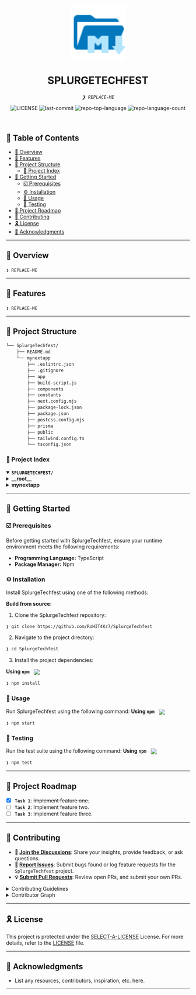 <p align="center">
    <img src="https://raw.githubusercontent.com/PKief/vscode-material-icon-theme/ec559a9f6bfd399b82bb44393651661b08aaf7ba/icons/folder-markdown-open.svg" align="center" width="30%">
</p>
<p align="center"><h1 align="center">SPLURGETECHFEST</h1></p>
<p align="center">
	<em><code>❯ REPLACE-ME</code></em>
</p>
<p align="center">
	<img src="https://img.shields.io/github/LICENSE/RoHIT4Kr7/SplurgeTechfest?style=default&logo=opensourceinitiative&logoColor=white&color=0080ff" alt="LICENSE">
	<img src="https://img.shields.io/github/last-commit/RoHIT4Kr7/SplurgeTechfest?style=default&logo=git&logoColor=white&color=0080ff" alt="last-commit">
	<img src="https://img.shields.io/github/languages/top/RoHIT4Kr7/SplurgeTechfest?style=default&color=0080ff" alt="repo-top-language">
	<img src="https://img.shields.io/github/languages/count/RoHIT4Kr7/SplurgeTechfest?style=default&color=0080ff" alt="repo-language-count">
</p>
<p align="center"><!-- default option, no dependency badges. -->
</p>
<p align="center">
	<!-- default option, no dependency badges. -->
</p>
<br>

## 🔗 Table of Contents

- [📍 Overview](#-overview)
- [👾 Features](#-features)
- [📁 Project Structure](#-project-structure)
  - [📂 Project Index](#-project-index)
- [🚀 Getting Started](#-getting-started)
  - [☑️ Prerequisites](#-prerequisites)
  - [⚙️ Installation](#-installation)
  - [🤖 Usage](#🤖-usage)
  - [🧪 Testing](#🧪-testing)
- [📌 Project Roadmap](#-project-roadmap)
- [🔰 Contributing](#-contributing)
- [🎗 License](#-license)
- [🙌 Acknowledgments](#-acknowledgments)

---

## 📍 Overview

<code>❯ REPLACE-ME</code>

---

## 👾 Features

<code>❯ REPLACE-ME</code>

---

## 📁 Project Structure

```sh
└── SplurgeTechfest/
    ├── README.md
    └── mynextapp
        ├── .eslintrc.json
        ├── .gitignore
        ├── app
        ├── build-script.js
        ├── components
        ├── constants
        ├── next.config.mjs
        ├── package-lock.json
        ├── package.json
        ├── postcss.config.mjs
        ├── prisma
        ├── public
        ├── tailwind.config.ts
        └── tsconfig.json
```


### 📂 Project Index
<details open>
	<summary><b><code>SPLURGETECHFEST/</code></b></summary>
	<details> <!-- __root__ Submodule -->
		<summary><b>__root__</b></summary>
		<blockquote>
			<table>
			</table>
		</blockquote>
	</details>
	<details> <!-- mynextapp Submodule -->
		<summary><b>mynextapp</b></summary>
		<blockquote>
			<table>
			<tr>
				<td><b><a href='https://github.com/RoHIT4Kr7/SplurgeTechfest/blob/master/mynextapp/next.config.mjs'>next.config.mjs</a></b></td>
				<td><code>❯ REPLACE-ME</code></td>
			</tr>
			<tr>
				<td><b><a href='https://github.com/RoHIT4Kr7/SplurgeTechfest/blob/master/mynextapp/.eslintrc.json'>.eslintrc.json</a></b></td>
				<td><code>❯ REPLACE-ME</code></td>
			</tr>
			<tr>
				<td><b><a href='https://github.com/RoHIT4Kr7/SplurgeTechfest/blob/master/mynextapp/package-lock.json'>package-lock.json</a></b></td>
				<td><code>❯ REPLACE-ME</code></td>
			</tr>
			<tr>
				<td><b><a href='https://github.com/RoHIT4Kr7/SplurgeTechfest/blob/master/mynextapp/tsconfig.json'>tsconfig.json</a></b></td>
				<td><code>❯ REPLACE-ME</code></td>
			</tr>
			<tr>
				<td><b><a href='https://github.com/RoHIT4Kr7/SplurgeTechfest/blob/master/mynextapp/postcss.config.mjs'>postcss.config.mjs</a></b></td>
				<td><code>❯ REPLACE-ME</code></td>
			</tr>
			<tr>
				<td><b><a href='https://github.com/RoHIT4Kr7/SplurgeTechfest/blob/master/mynextapp/package.json'>package.json</a></b></td>
				<td><code>❯ REPLACE-ME</code></td>
			</tr>
			<tr>
				<td><b><a href='https://github.com/RoHIT4Kr7/SplurgeTechfest/blob/master/mynextapp/tailwind.config.ts'>tailwind.config.ts</a></b></td>
				<td><code>❯ REPLACE-ME</code></td>
			</tr>
			<tr>
				<td><b><a href='https://github.com/RoHIT4Kr7/SplurgeTechfest/blob/master/mynextapp/build-script.js'>build-script.js</a></b></td>
				<td><code>❯ REPLACE-ME</code></td>
			</tr>
			</table>
			<details>
				<summary><b>prisma</b></summary>
				<blockquote>
					<table>
					<tr>
						<td><b><a href='https://github.com/RoHIT4Kr7/SplurgeTechfest/blob/master/mynextapp/prisma/schema.prisma'>schema.prisma</a></b></td>
						<td><code>❯ REPLACE-ME</code></td>
					</tr>
					</table>
					<details>
						<summary><b>migrations</b></summary>
						<blockquote>
							<table>
							<tr>
								<td><b><a href='https://github.com/RoHIT4Kr7/SplurgeTechfest/blob/master/mynextapp/prisma/migrations/migration_lock.toml'>migration_lock.toml</a></b></td>
								<td><code>❯ REPLACE-ME</code></td>
							</tr>
							</table>
							<details>
								<summary><b>20241220133207_update_account_unique_constraint</b></summary>
								<blockquote>
									<table>
									<tr>
										<td><b><a href='https://github.com/RoHIT4Kr7/SplurgeTechfest/blob/master/mynextapp/prisma/migrations/20241220133207_update_account_unique_constraint/migration.sql'>migration.sql</a></b></td>
										<td><code>❯ REPLACE-ME</code></td>
									</tr>
									</table>
								</blockquote>
							</details>
							<details>
								<summary><b>20241218073542_init</b></summary>
								<blockquote>
									<table>
									<tr>
										<td><b><a href='https://github.com/RoHIT4Kr7/SplurgeTechfest/blob/master/mynextapp/prisma/migrations/20241218073542_init/migration.sql'>migration.sql</a></b></td>
										<td><code>❯ REPLACE-ME</code></td>
									</tr>
									</table>
								</blockquote>
							</details>
							<details>
								<summary><b>20241218134148_add_user_details</b></summary>
								<blockquote>
									<table>
									<tr>
										<td><b><a href='https://github.com/RoHIT4Kr7/SplurgeTechfest/blob/master/mynextapp/prisma/migrations/20241218134148_add_user_details/migration.sql'>migration.sql</a></b></td>
										<td><code>❯ REPLACE-ME</code></td>
									</tr>
									</table>
								</blockquote>
							</details>
							<details>
								<summary><b>20241220134950_add_image_field_to_user</b></summary>
								<blockquote>
									<table>
									<tr>
										<td><b><a href='https://github.com/RoHIT4Kr7/SplurgeTechfest/blob/master/mynextapp/prisma/migrations/20241220134950_add_image_field_to_user/migration.sql'>migration.sql</a></b></td>
										<td><code>❯ REPLACE-ME</code></td>
									</tr>
									</table>
								</blockquote>
							</details>
							<details>
								<summary><b>20241218133646_add_user_details</b></summary>
								<blockquote>
									<table>
									<tr>
										<td><b><a href='https://github.com/RoHIT4Kr7/SplurgeTechfest/blob/master/mynextapp/prisma/migrations/20241218133646_add_user_details/migration.sql'>migration.sql</a></b></td>
										<td><code>❯ REPLACE-ME</code></td>
									</tr>
									</table>
								</blockquote>
							</details>
							<details>
								<summary><b>20241220140045_add_email_verified_to_user</b></summary>
								<blockquote>
									<table>
									<tr>
										<td><b><a href='https://github.com/RoHIT4Kr7/SplurgeTechfest/blob/master/mynextapp/prisma/migrations/20241220140045_add_email_verified_to_user/migration.sql'>migration.sql</a></b></td>
										<td><code>❯ REPLACE-ME</code></td>
									</tr>
									</table>
								</blockquote>
							</details>
							<details>
								<summary><b>20241220130818_add_auth_support</b></summary>
								<blockquote>
									<table>
									<tr>
										<td><b><a href='https://github.com/RoHIT4Kr7/SplurgeTechfest/blob/master/mynextapp/prisma/migrations/20241220130818_add_auth_support/migration.sql'>migration.sql</a></b></td>
										<td><code>❯ REPLACE-ME</code></td>
									</tr>
									</table>
								</blockquote>
							</details>
						</blockquote>
					</details>
				</blockquote>
			</details>
			<details>
				<summary><b>components</b></summary>
				<blockquote>
					<details>
						<summary><b>main</b></summary>
						<blockquote>
							<table>
							<tr>
								<td><b><a href='https://github.com/RoHIT4Kr7/SplurgeTechfest/blob/master/mynextapp/components/main/Stylesnew.css'>Stylesnew.css</a></b></td>
								<td><code>❯ REPLACE-ME</code></td>
							</tr>
							<tr>
								<td><b><a href='https://github.com/RoHIT4Kr7/SplurgeTechfest/blob/master/mynextapp/components/main/Carousel.tsx'>Carousel.tsx</a></b></td>
								<td><code>❯ REPLACE-ME</code></td>
							</tr>
							<tr>
								<td><b><a href='https://github.com/RoHIT4Kr7/SplurgeTechfest/blob/master/mynextapp/components/main/NavigationButtons.jsx'>NavigationButtons.jsx</a></b></td>
								<td><code>❯ REPLACE-ME</code></td>
							</tr>
							<tr>
								<td><b><a href='https://github.com/RoHIT4Kr7/SplurgeTechfest/blob/master/mynextapp/components/main/Navbar2.tsx'>Navbar2.tsx</a></b></td>
								<td><code>❯ REPLACE-ME</code></td>
							</tr>
							<tr>
								<td><b><a href='https://github.com/RoHIT4Kr7/SplurgeTechfest/blob/master/mynextapp/components/main/Collegedetail.jsx'>Collegedetail.jsx</a></b></td>
								<td><code>❯ REPLACE-ME</code></td>
							</tr>
							<tr>
								<td><b><a href='https://github.com/RoHIT4Kr7/SplurgeTechfest/blob/master/mynextapp/components/main/SparkleButton.jsx'>SparkleButton.jsx</a></b></td>
								<td><code>❯ REPLACE-ME</code></td>
							</tr>
							<tr>
								<td><b><a href='https://github.com/RoHIT4Kr7/SplurgeTechfest/blob/master/mynextapp/components/main/CardStyles.css'>CardStyles.css</a></b></td>
								<td><code>❯ REPLACE-ME</code></td>
							</tr>
							<tr>
								<td><b><a href='https://github.com/RoHIT4Kr7/SplurgeTechfest/blob/master/mynextapp/components/main/Accommodation.jsx'>Accommodation.jsx</a></b></td>
								<td><code>❯ REPLACE-ME</code></td>
							</tr>
							<tr>
								<td><b><a href='https://github.com/RoHIT4Kr7/SplurgeTechfest/blob/master/mynextapp/components/main/Creekcard.jsx'>Creekcard.jsx</a></b></td>
								<td><code>❯ REPLACE-ME</code></td>
							</tr>
							<tr>
								<td><b><a href='https://github.com/RoHIT4Kr7/SplurgeTechfest/blob/master/mynextapp/components/main/Gallery.js'>Gallery.js</a></b></td>
								<td><code>❯ REPLACE-ME</code></td>
							</tr>
							<tr>
								<td><b><a href='https://github.com/RoHIT4Kr7/SplurgeTechfest/blob/master/mynextapp/components/main/Hovering.js'>Hovering.js</a></b></td>
								<td><code>❯ REPLACE-ME</code></td>
							</tr>
							<tr>
								<td><b><a href='https://github.com/RoHIT4Kr7/SplurgeTechfest/blob/master/mynextapp/components/main/Footer.jsx'>Footer.jsx</a></b></td>
								<td><code>❯ REPLACE-ME</code></td>
							</tr>
							<tr>
								<td><b><a href='https://github.com/RoHIT4Kr7/SplurgeTechfest/blob/master/mynextapp/components/main/TeamPage.jsx'>TeamPage.jsx</a></b></td>
								<td><code>❯ REPLACE-ME</code></td>
							</tr>
							<tr>
								<td><b><a href='https://github.com/RoHIT4Kr7/SplurgeTechfest/blob/master/mynextapp/components/main/Encryption.tsx'>Encryption.tsx</a></b></td>
								<td><code>❯ REPLACE-ME</code></td>
							</tr>
							<tr>
								<td><b><a href='https://github.com/RoHIT4Kr7/SplurgeTechfest/blob/master/mynextapp/components/main/Hero.tsx'>Hero.tsx</a></b></td>
								<td><code>❯ REPLACE-ME</code></td>
							</tr>
							<tr>
								<td><b><a href='https://github.com/RoHIT4Kr7/SplurgeTechfest/blob/master/mynextapp/components/main/AboutUs.js'>AboutUs.js</a></b></td>
								<td><code>❯ REPLACE-ME</code></td>
							</tr>
							<tr>
								<td><b><a href='https://github.com/RoHIT4Kr7/SplurgeTechfest/blob/master/mynextapp/components/main/Accom2.jsx'>Accom2.jsx</a></b></td>
								<td><code>❯ REPLACE-ME</code></td>
							</tr>
							<tr>
								<td><b><a href='https://github.com/RoHIT4Kr7/SplurgeTechfest/blob/master/mynextapp/components/main/Swiper.jsx'>Swiper.jsx</a></b></td>
								<td><code>❯ REPLACE-ME</code></td>
							</tr>
							<tr>
								<td><b><a href='https://github.com/RoHIT4Kr7/SplurgeTechfest/blob/master/mynextapp/components/main/HomeContent.tsx'>HomeContent.tsx</a></b></td>
								<td><code>❯ REPLACE-ME</code></td>
							</tr>
							<tr>
								<td><b><a href='https://github.com/RoHIT4Kr7/SplurgeTechfest/blob/master/mynextapp/components/main/LogoSlider.css'>LogoSlider.css</a></b></td>
								<td><code>❯ REPLACE-ME</code></td>
							</tr>
							<tr>
								<td><b><a href='https://github.com/RoHIT4Kr7/SplurgeTechfest/blob/master/mynextapp/components/main/Moving.js'>Moving.js</a></b></td>
								<td><code>❯ REPLACE-ME</code></td>
							</tr>
							<tr>
								<td><b><a href='https://github.com/RoHIT4Kr7/SplurgeTechfest/blob/master/mynextapp/components/main/Accomodation.css'>Accomodation.css</a></b></td>
								<td><code>❯ REPLACE-ME</code></td>
							</tr>
							<tr>
								<td><b><a href='https://github.com/RoHIT4Kr7/SplurgeTechfest/blob/master/mynextapp/components/main/PersoncardPage.tsx'>PersoncardPage.tsx</a></b></td>
								<td><code>❯ REPLACE-ME</code></td>
							</tr>
							<tr>
								<td><b><a href='https://github.com/RoHIT4Kr7/SplurgeTechfest/blob/master/mynextapp/components/main/LogoSlider.jsx'>LogoSlider.jsx</a></b></td>
								<td><code>❯ REPLACE-ME</code></td>
							</tr>
							<tr>
								<td><b><a href='https://github.com/RoHIT4Kr7/SplurgeTechfest/blob/master/mynextapp/components/main/Swiperstyle.css'>Swiperstyle.css</a></b></td>
								<td><code>❯ REPLACE-ME</code></td>
							</tr>
							<tr>
								<td><b><a href='https://github.com/RoHIT4Kr7/SplurgeTechfest/blob/master/mynextapp/components/main/Footer.css'>Footer.css</a></b></td>
								<td><code>❯ REPLACE-ME</code></td>
							</tr>
							<tr>
								<td><b><a href='https://github.com/RoHIT4Kr7/SplurgeTechfest/blob/master/mynextapp/components/main/PersonCard.tsx'>PersonCard.tsx</a></b></td>
								<td><code>❯ REPLACE-ME</code></td>
							</tr>
							<tr>
								<td><b><a href='https://github.com/RoHIT4Kr7/SplurgeTechfest/blob/master/mynextapp/components/main/TeamMemberCard.jsx'>TeamMemberCard.jsx</a></b></td>
								<td><code>❯ REPLACE-ME</code></td>
							</tr>
							<tr>
								<td><b><a href='https://github.com/RoHIT4Kr7/SplurgeTechfest/blob/master/mynextapp/components/main/Navbar.css'>Navbar.css</a></b></td>
								<td><code>❯ REPLACE-ME</code></td>
							</tr>
							<tr>
								<td><b><a href='https://github.com/RoHIT4Kr7/SplurgeTechfest/blob/master/mynextapp/components/main/Button.css'>Button.css</a></b></td>
								<td><code>❯ REPLACE-ME</code></td>
							</tr>
							<tr>
								<td><b><a href='https://github.com/RoHIT4Kr7/SplurgeTechfest/blob/master/mynextapp/components/main/StarBackground.tsx'>StarBackground.tsx</a></b></td>
								<td><code>❯ REPLACE-ME</code></td>
							</tr>
							</table>
						</blockquote>
					</details>
					<details>
						<summary><b>sub</b></summary>
						<blockquote>
							<table>
							<tr>
								<td><b><a href='https://github.com/RoHIT4Kr7/SplurgeTechfest/blob/master/mynextapp/components/sub/HeroContent.tsx'>HeroContent.tsx</a></b></td>
								<td><code>❯ REPLACE-ME</code></td>
							</tr>
							</table>
						</blockquote>
					</details>
					<details>
						<summary><b>ui</b></summary>
						<blockquote>
							<table>
							<tr>
								<td><b><a href='https://github.com/RoHIT4Kr7/SplurgeTechfest/blob/master/mynextapp/components/ui/3d-card.tsx'>3d-card.tsx</a></b></td>
								<td><code>❯ REPLACE-ME</code></td>
							</tr>
							</table>
						</blockquote>
					</details>
				</blockquote>
			</details>
			<details>
				<summary><b>constants</b></summary>
				<blockquote>
					<table>
					<tr>
						<td><b><a href='https://github.com/RoHIT4Kr7/SplurgeTechfest/blob/master/mynextapp/constants/index.ts'>index.ts</a></b></td>
						<td><code>❯ REPLACE-ME</code></td>
					</tr>
					</table>
				</blockquote>
			</details>
			<details>
				<summary><b>public</b></summary>
				<blockquote>
					<details>
						<summary><b>fonts</b></summary>
						<blockquote>
							<table>
							<tr>
								<td><b><a href='https://github.com/RoHIT4Kr7/SplurgeTechfest/blob/master/mynextapp/public/fonts/ethnocentric rg.otf'>ethnocentric rg.otf</a></b></td>
								<td><code>❯ REPLACE-ME</code></td>
							</tr>
							<tr>
								<td><b><a href='https://github.com/RoHIT4Kr7/SplurgeTechfest/blob/master/mynextapp/public/fonts/Michroma-Regular.ttf'>Michroma-Regular.ttf</a></b></td>
								<td><code>❯ REPLACE-ME</code></td>
							</tr>
							</table>
						</blockquote>
					</details>
				</blockquote>
			</details>
			<details>
				<summary><b>app</b></summary>
				<blockquote>
					<table>
					<tr>
						<td><b><a href='https://github.com/RoHIT4Kr7/SplurgeTechfest/blob/master/mynextapp/app/layout.tsx'>layout.tsx</a></b></td>
						<td><code>❯ REPLACE-ME</code></td>
					</tr>
					<tr>
						<td><b><a href='https://github.com/RoHIT4Kr7/SplurgeTechfest/blob/master/mynextapp/app/sitemap.ts'>sitemap.ts</a></b></td>
						<td><code>❯ REPLACE-ME</code></td>
					</tr>
					<tr>
						<td><b><a href='https://github.com/RoHIT4Kr7/SplurgeTechfest/blob/master/mynextapp/app/globals.css'>globals.css</a></b></td>
						<td><code>❯ REPLACE-ME</code></td>
					</tr>
					<tr>
						<td><b><a href='https://github.com/RoHIT4Kr7/SplurgeTechfest/blob/master/mynextapp/app/not-found.tsx'>not-found.tsx</a></b></td>
						<td><code>❯ REPLACE-ME</code></td>
					</tr>
					<tr>
						<td><b><a href='https://github.com/RoHIT4Kr7/SplurgeTechfest/blob/master/mynextapp/app/page.tsx'>page.tsx</a></b></td>
						<td><code>❯ REPLACE-ME</code></td>
					</tr>
					<tr>
						<td><b><a href='https://github.com/RoHIT4Kr7/SplurgeTechfest/blob/master/mynextapp/app/SessionProviderWrapper.tsx'>SessionProviderWrapper.tsx</a></b></td>
						<td><code>❯ REPLACE-ME</code></td>
					</tr>
					<tr>
						<td><b><a href='https://github.com/RoHIT4Kr7/SplurgeTechfest/blob/master/mynextapp/app/robots.ts'>robots.ts</a></b></td>
						<td><code>❯ REPLACE-ME</code></td>
					</tr>
					<tr>
						<td><b><a href='https://github.com/RoHIT4Kr7/SplurgeTechfest/blob/master/mynextapp/app/ClientLayout.tsx'>ClientLayout.tsx</a></b></td>
						<td><code>❯ REPLACE-ME</code></td>
					</tr>
					</table>
					<details>
						<summary><b>fonts</b></summary>
						<blockquote>
							<table>
							<tr>
								<td><b><a href='https://github.com/RoHIT4Kr7/SplurgeTechfest/blob/master/mynextapp/app/fonts/fonts.css'>fonts.css</a></b></td>
								<td><code>❯ REPLACE-ME</code></td>
							</tr>
							</table>
						</blockquote>
					</details>
					<details>
						<summary><b>styles</b></summary>
						<blockquote>
							<table>
							<tr>
								<td><b><a href='https://github.com/RoHIT4Kr7/SplurgeTechfest/blob/master/mynextapp/app/styles/Home.module.css'>Home.module.css</a></b></td>
								<td><code>❯ REPLACE-ME</code></td>
							</tr>
							<tr>
								<td><b><a href='https://github.com/RoHIT4Kr7/SplurgeTechfest/blob/master/mynextapp/app/styles/fonts.css'>fonts.css</a></b></td>
								<td><code>❯ REPLACE-ME</code></td>
							</tr>
							</table>
						</blockquote>
					</details>
					<details>
						<summary><b>events</b></summary>
						<blockquote>
							<table>
							<tr>
								<td><b><a href='https://github.com/RoHIT4Kr7/SplurgeTechfest/blob/master/mynextapp/app/events/page.js'>page.js</a></b></td>
								<td><code>❯ REPLACE-ME</code></td>
							</tr>
							</table>
							<details>
								<summary><b>[categoryName]</b></summary>
								<blockquote>
									<table>
									<tr>
										<td><b><a href='https://github.com/RoHIT4Kr7/SplurgeTechfest/blob/master/mynextapp/app/events/[categoryName]/page.js'>page.js</a></b></td>
										<td><code>❯ REPLACE-ME</code></td>
									</tr>
									</table>
									<details>
										<summary><b>[eventId]</b></summary>
										<blockquote>
											<table>
											<tr>
												<td><b><a href='https://github.com/RoHIT4Kr7/SplurgeTechfest/blob/master/mynextapp/app/events/[categoryName]/[eventId]/EventPageClient.jsx'>EventPageClient.jsx</a></b></td>
												<td><code>❯ REPLACE-ME</code></td>
											</tr>
											<tr>
												<td><b><a href='https://github.com/RoHIT4Kr7/SplurgeTechfest/blob/master/mynextapp/app/events/[categoryName]/[eventId]/page.js'>page.js</a></b></td>
												<td><code>❯ REPLACE-ME</code></td>
											</tr>
											</table>
										</blockquote>
									</details>
								</blockquote>
							</details>
						</blockquote>
					</details>
					<details>
						<summary><b>effects</b></summary>
						<blockquote>
							<table>
							<tr>
								<td><b><a href='https://github.com/RoHIT4Kr7/SplurgeTechfest/blob/master/mynextapp/app/effects/Home.module.css'>Home.module.css</a></b></td>
								<td><code>❯ REPLACE-ME</code></td>
							</tr>
							</table>
						</blockquote>
					</details>
					<details>
						<summary><b>aboutus</b></summary>
						<blockquote>
							<table>
							<tr>
								<td><b><a href='https://github.com/RoHIT4Kr7/SplurgeTechfest/blob/master/mynextapp/app/aboutus/page.js'>page.js</a></b></td>
								<td><code>❯ REPLACE-ME</code></td>
							</tr>
							</table>
						</blockquote>
					</details>
					<details>
						<summary><b>signup</b></summary>
						<blockquote>
							<table>
							<tr>
								<td><b><a href='https://github.com/RoHIT4Kr7/SplurgeTechfest/blob/master/mynextapp/app/signup/page.tsx'>page.tsx</a></b></td>
								<td><code>❯ REPLACE-ME</code></td>
							</tr>
							</table>
						</blockquote>
					</details>
					<details>
						<summary><b>accomodation</b></summary>
						<blockquote>
							<table>
							<tr>
								<td><b><a href='https://github.com/RoHIT4Kr7/SplurgeTechfest/blob/master/mynextapp/app/accomodation/page.js'>page.js</a></b></td>
								<td><code>❯ REPLACE-ME</code></td>
							</tr>
							</table>
						</blockquote>
					</details>
					<details>
						<summary><b>default</b></summary>
						<blockquote>
							<table>
							<tr>
								<td><b><a href='https://github.com/RoHIT4Kr7/SplurgeTechfest/blob/master/mynextapp/app/default/page.js'>page.js</a></b></td>
								<td><code>❯ REPLACE-ME</code></td>
							</tr>
							</table>
						</blockquote>
					</details>
					<details>
						<summary><b>contacts</b></summary>
						<blockquote>
							<table>
							<tr>
								<td><b><a href='https://github.com/RoHIT4Kr7/SplurgeTechfest/blob/master/mynextapp/app/contacts/page.js'>page.js</a></b></td>
								<td><code>❯ REPLACE-ME</code></td>
							</tr>
							</table>
						</blockquote>
					</details>
					<details>
						<summary><b>utils</b></summary>
						<blockquote>
							<table>
							<tr>
								<td><b><a href='https://github.com/RoHIT4Kr7/SplurgeTechfest/blob/master/mynextapp/app/utils/cn.ts'>cn.ts</a></b></td>
								<td><code>❯ REPLACE-ME</code></td>
							</tr>
							<tr>
								<td><b><a href='https://github.com/RoHIT4Kr7/SplurgeTechfest/blob/master/mynextapp/app/utils/motion.ts'>motion.ts</a></b></td>
								<td><code>❯ REPLACE-ME</code></td>
							</tr>
							</table>
						</blockquote>
					</details>
					<details>
						<summary><b>api</b></summary>
						<blockquote>
							<details>
								<summary><b>auth</b></summary>
								<blockquote>
									<details>
										<summary><b>[...nextauth]</b></summary>
										<blockquote>
											<table>
											<tr>
												<td><b><a href='https://github.com/RoHIT4Kr7/SplurgeTechfest/blob/master/mynextapp/app/api/auth/[...nextauth]/route.ts'>route.ts</a></b></td>
												<td><code>❯ REPLACE-ME</code></td>
											</tr>
											</table>
										</blockquote>
									</details>
								</blockquote>
							</details>
						</blockquote>
					</details>
				</blockquote>
			</details>
		</blockquote>
	</details>
</details>

---
## 🚀 Getting Started

### ☑️ Prerequisites

Before getting started with SplurgeTechfest, ensure your runtime environment meets the following requirements:

- **Programming Language:** TypeScript
- **Package Manager:** Npm


### ⚙️ Installation

Install SplurgeTechfest using one of the following methods:

**Build from source:**

1. Clone the SplurgeTechfest repository:
```sh
❯ git clone https://github.com/RoHIT4Kr7/SplurgeTechfest
```

2. Navigate to the project directory:
```sh
❯ cd SplurgeTechfest
```

3. Install the project dependencies:


**Using `npm`** &nbsp; [<img align="center" src="https://img.shields.io/badge/npm-CB3837.svg?style={badge_style}&logo=npm&logoColor=white" />](https://www.npmjs.com/)

```sh
❯ npm install
```




### 🤖 Usage
Run SplurgeTechfest using the following command:
**Using `npm`** &nbsp; [<img align="center" src="https://img.shields.io/badge/npm-CB3837.svg?style={badge_style}&logo=npm&logoColor=white" />](https://www.npmjs.com/)

```sh
❯ npm start
```


### 🧪 Testing
Run the test suite using the following command:
**Using `npm`** &nbsp; [<img align="center" src="https://img.shields.io/badge/npm-CB3837.svg?style={badge_style}&logo=npm&logoColor=white" />](https://www.npmjs.com/)

```sh
❯ npm test
```


---
## 📌 Project Roadmap

- [X] **`Task 1`**: <strike>Implement feature one.</strike>
- [ ] **`Task 2`**: Implement feature two.
- [ ] **`Task 3`**: Implement feature three.

---

## 🔰 Contributing

- **💬 [Join the Discussions](https://github.com/RoHIT4Kr7/SplurgeTechfest/discussions)**: Share your insights, provide feedback, or ask questions.
- **🐛 [Report Issues](https://github.com/RoHIT4Kr7/SplurgeTechfest/issues)**: Submit bugs found or log feature requests for the `SplurgeTechfest` project.
- **💡 [Submit Pull Requests](https://github.com/RoHIT4Kr7/SplurgeTechfest/blob/main/CONTRIBUTING.md)**: Review open PRs, and submit your own PRs.

<details closed>
<summary>Contributing Guidelines</summary>

1. **Fork the Repository**: Start by forking the project repository to your github account.
2. **Clone Locally**: Clone the forked repository to your local machine using a git client.
   ```sh
   git clone https://github.com/RoHIT4Kr7/SplurgeTechfest
   ```
3. **Create a New Branch**: Always work on a new branch, giving it a descriptive name.
   ```sh
   git checkout -b new-feature-x
   ```
4. **Make Your Changes**: Develop and test your changes locally.
5. **Commit Your Changes**: Commit with a clear message describing your updates.
   ```sh
   git commit -m 'Implemented new feature x.'
   ```
6. **Push to github**: Push the changes to your forked repository.
   ```sh
   git push origin new-feature-x
   ```
7. **Submit a Pull Request**: Create a PR against the original project repository. Clearly describe the changes and their motivations.
8. **Review**: Once your PR is reviewed and approved, it will be merged into the main branch. Congratulations on your contribution!
</details>

<details closed>
<summary>Contributor Graph</summary>
<br>
<p align="left">
   <a href="https://github.com{/RoHIT4Kr7/SplurgeTechfest/}graphs/contributors">
      <img src="https://contrib.rocks/image?repo=RoHIT4Kr7/SplurgeTechfest">
   </a>
</p>
</details>

---

## 🎗 License

This project is protected under the [SELECT-A-LICENSE](https://choosealicense.com/licenses) License. For more details, refer to the [LICENSE](https://choosealicense.com/licenses/) file.

---

## 🙌 Acknowledgments

- List any resources, contributors, inspiration, etc. here.

---
